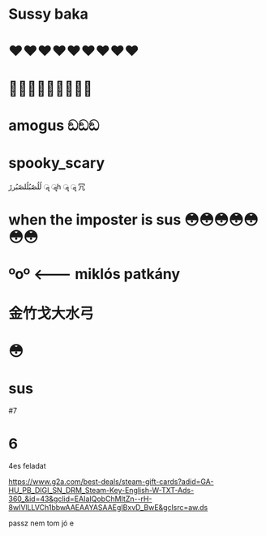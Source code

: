 # Sussy baka
# ❤️️❤️️❤️️❤️️❤️️❤️️❤️️❤️️❤️️
# 👨‍👨‍👦👨‍👨‍👦👨‍👨‍👦
# amogus ඞඞඞ
# spooky_scary
لُلُصّبُلُلصّبُررً ॣ ॣh ॣ ॣ 冗
# when the imposter is sus 😳😳😳😳😳😳😳
# ºoº <--- miklós patkány
# 金竹戈大水弓
# 😳
# sus
#7
# 6
4es feladat

https://www.g2a.com/best-deals/steam-gift-cards?adid=GA-HU_PB_DIGI_SN_DRM_Steam-Key-English-W-TXT-Ads-360_&id=43&gclid=EAIaIQobChMItZn--rH-8wIVlLLVCh1bbwAAEAAYASAAEgIBxvD_BwE&gclsrc=aw.ds

passz nem tom jó e
